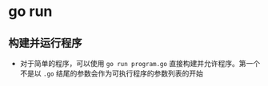 # go run

## 构建并运行程序

- 对于简单的程序，可以使用 `go run program.go` 直接构建并允许程序。第一个不是以 `.go` 结尾的参数会作为可执行程序的参数列表的开始
